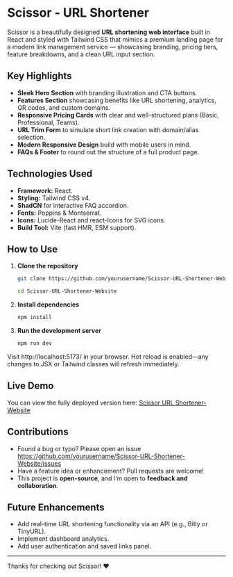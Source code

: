 # Scissor - URL Shortener

Scissor is a beautifully designed **URL shortening web interface** built in React and styled with Tailwind CSS that mimics a premium landing page for a modern link management service — showcasing branding, pricing tiers, feature breakdowns, and a clean URL input section.

## Key Highlights
- **Sleek Hero Section** with branding illustration and CTA buttons.
- **Features Section** showcasing benefits like URL shortening, analytics, QR codes, and custom domains.
- **Responsive Pricing Cards** with clear and well-structured plans (Basic, Professional, Teams).
- **URL Trim Form** to simulate short link creation with domain/alias selection.
- **Modern Responsive Design** build with mobile users in mind.
- **FAQs & Footer** to round out the structure of a full product page.

## Technologies Used
- **Framework:** React.
- **Styling:** Tailwind CSS v4.
- **ShadCN** for interactive FAQ accordion.
- **Fonts:** Poppins & Montserrat.
- **Icons:** Lucide-React and react-Icons for SVG icons.  
- **Build Tool:** Vite (fast HMR, ESM support). 

## How to Use
1. **Clone the repository**  
   ```bash
   git clone https://github.com/yourusername/Scissor-URL-Shortener-Website.git

   cd Scissor-URL-Shortener-Website
   ```

2. **Install dependencies**
   ```bash
   npm install
   ```

3. **Run the development server**
   ```bash
   npm run dev
   ```

Visit http://localhost:5173/ in your browser. Hot reload is enabled—any changes to JSX or Tailwind classes will refresh immediately.

## Live Demo
You can view the fully deployed version here: [Scissor URL Shortener-Website](https://scissor-url-shortener-website.vercel.app/)

## Contributions
- Found a bug or typo? Please open an issue https://github.com/yourusername/Scissor-URL-Shortener-Website/issues
- Have a feature idea or enhancement? Pull requests are welcome!
- This project is **open-source**, and I’m open to **feedback and collaboration**.

## Future Enhancements
- Add real-time URL shortening functionality via an API (e.g., Bitly or TinyURL).
- Implement dashboard analytics.
- Add user authentication and saved links panel.

---

Thanks for checking out Scissor! ❤️